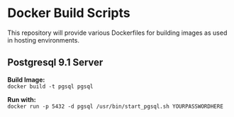 # Docker Build Scripts

This repository will provide various Dockerfiles for building images as used in hosting environments.

## Postgresql 9.1 Server
**Build Image:**  
`docker build -t pgsql pgsql`

**Run with:**  
`docker run -p 5432 -d pgsql /usr/bin/start_pgsql.sh YOURPASSWORDHERE`
